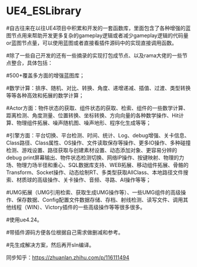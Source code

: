 # UE4_ESLibrary

#自古往来在以往UE4项目中积累和开发的一套函数库，里面包含了各种增强的蓝图节点用来帮助开发更多复杂的gameplay逻辑或者减少gameplay逻辑的代码量or蓝图节点量，可以使用蓝图或者直接看插件源码中的实现直接调用函数。

#除了一些自己开发的还有一些摘录的实现打包成节点、以及rama大佬的一些节点整合，具体包括：

#500+覆盖多方面的增强蓝图库；

#数学计算：排序、随机、对比、转换、角度、递增递减、插值、过渡、类型转换等等各种高效和拓展的数学计算；

#Actor方面：物件状态的获取、组件状态的获取、检索、组件的一些数学计算、距离检测、角度测量、位置转换、坐标转换、方向向量的各种数学操作、Hit计算、物理组件拓展、噪声随机图、噪声地形、程序化生成等等；

#引擎方面：平台切换、平台检测、时间、统计、Log、debug增强、关卡信息、Class路径、Class属性、OS操作、文件读取保存等操作、更多IO操作、多种碰撞检测、游戏设置、路径获取与创建素材设置、动态添加对象、更容易分辨的debug print屏幕输出、物件状态检测切换、网络IP操作、按键映射、物理的力场、物理力场半径和重心、SQL数据库支持、WEB拓展、移动组件拓展、骨骼的Transform、Socket操作、动态绘制RT、多类型获取AllClass、本地路径文件搜索、材质球的高级操作、关卡操作、音频、寻路、AI操作等等；

#UMG拓展（UMG引用检索、获取生成UMG操作等）、一些UMG组件的高级操作、保存数据、Config配置文件数据存储、存档、射线检测、读写文件、调用其他线程（WIN）、Victory插件的一些高级操作等等很多很多。

#使用ue4.24。

#带插件源码方便各位根据自己需求做删减和参考。

#先生成解决方案，然后再开sln编译。

同步知乎：https://zhuanlan.zhihu.com/p/116111494
